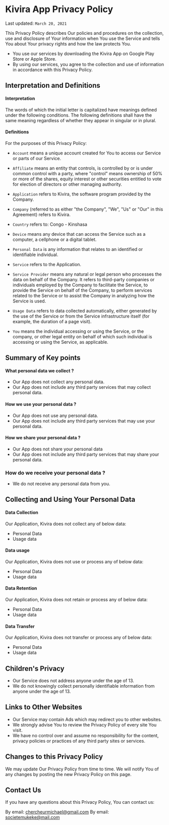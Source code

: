 # Kivira App Privacy Policy
Last updated: `March 20, 2021`

This Privacy Policy describes Our policies and procedures on the collection,
use and disclosure of Your information when You use the Service and tells You about Your privacy rights and how the law protects You.
* You use our services by downloading the Kivira App on Google Play Store or Apple Store.
* By using our services, you agree to the collection and use of information in accordance with this Privacy Policy.

## Interpretation and Definitions
#### Interpretation
The words of which the initial letter is capitalized have meanings defined under the following conditions. The following definitions shall have the same meaning regardless of whether they appear in singular or in plural.

#### Definitions
For the purposes of this Privacy Policy:

* `Account` means a unique account created for You to access our Service or parts of our Service.

* `Affiliate` means an entity that controls, is controlled by or is under common control with a party, where "control" means ownership of 50% or more of the shares, equity interest or other securities entitled to vote for election of directors or other managing authority.

* `Application` refers to Kivira, the software program provided by the Company.

* `Company` (referred to as either "the Company", "We", "Us" or "Our" in this Agreement) refers to Kivira.

* `Country` refers to: Congo - Kinshasa

* `Device` means any device that can access the Service such as a computer, a cellphone or a digital tablet.

* `Personal Data` is any information that relates to an identified or identifiable individual.

* `Service` refers to the Application.

* `Service Provider` means any natural or legal person who processes the data on behalf of the Company. It refers to third-party companies or individuals employed by the Company to facilitate the Service, to provide the Service on behalf of the Company, to perform services related to the Service or to assist the Company in analyzing how the Service is used.

* `Usage Data` refers to data collected automatically, either generated by the use of the Service or from the Service infrastructure itself (for example, the duration of a page visit).

* `You` means the individual accessing or using the Service, or the company, or other legal entity on behalf of which such individual is accessing or using the Service, as applicable.

## Summary of Key points
#### What personal data we collect ?
* Our App does not collect any personal data.
* Our App does not include any third party services that may collect personal data.
#### How we use your personal data ?
* Our App does not use any personal data.
* Our App does not include any third party services that may use your personal data.
#### How we share your personal data ?
* Our App does not share your personal data
* Our App does not include any third party services that may share your personal data.
### How do we receive your personal data ?
* We do not receive any personal data from you.

##  Collecting and Using Your Personal Data
#### Data Collection
Our Application, Kivira does not collect any of below data:
* Personal Data
* Usage data

#### Data usage
Our Application, Kivira does not use or process any of below data:
* Personal Data
* Usage data

#### Data Retention
Our Application, Kivira does not retain or process any of below data:
* Personal Data
* Usage data

#### Data Transfer
Our Application, Kivira does not transfer or process any of below data:
* Personal Data
* Usage data

## Children's Privacy
* Our Service does not address anyone under the age of 13. 
* We do not knowingly collect personally identifiable information from anyone under the age of 13.

## Links to Other Websites
* Our Service may contain Ads which may redirect you to other websites.
* We strongly advise You to review the Privacy Policy of every site You visit.
* We have no control over and assume no responsibility for the content, privacy policies or practices of any third party sites or services.


## Changes to this Privacy Policy
We may update Our Privacy Policy from time to time. We will notify You of any changes by posting the new Privacy Policy on this page.

## Contact Us
If you have any questions about this Privacy Policy, You can contact us:

By email: chercheurmichael@gmail.com
By email: societemukeke@mail.com


